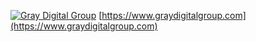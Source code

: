 [![Gray Digital Group](https://www.graydigitalgroup.com/Files/images/graydigitalgroup-logo-wide-2020.png)](https://www.graydigitalgroup.com)
[https://www.graydigitalgroup.com](https://www.graydigitalgroup.com)
